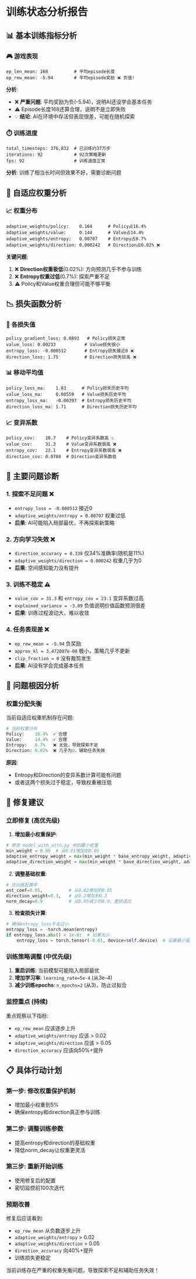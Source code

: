 # 训练状态分析报告

## 📊 基本训练指标分析

### 🎮 **游戏表现**
```
ep_len_mean: 168          # 平均episode长度
ep_rew_mean: -5.94        # 平均episode奖励 ❌ 负值!
```

**分析**: 
- ❌ **严重问题**: 平均奖励为负(-5.94)，说明AI还没学会基本任务
- ⚠️ Episode长度168还算合理，说明不是立即失败
- 💡 **结论**: AI在环境中存活但表现很差，可能在随机探索

### ⏱️ **训练进度**
```
total_timesteps: 376,832  # 已训练约37万步
iterations: 92            # 92次策略更新
fps: 92                   # 训练速度正常
```

**分析**: 训练了相当长时间但效果不好，需要诊断问题

## 🔧 自适应权重分析

### 📈 **权重分布**
```
adaptive_weights/policy:    0.164      # Policy占16.4%
adaptive_weights/value:     0.144      # Value占14.4%  
adaptive_weights/entropy:   0.00707    # Entropy占0.7%
adaptive_weights/direction: 0.000242   # Direction占0.02% ❌
```

**关键问题**:
1. ❌ **Direction权重极低**(0.02%): 方向预测几乎不参与训练
2. ❌ **Entropy权重过低**(0.7%): 探索严重不足
3. ⚠️ Policy和Value权重合理但可能不够平衡

## 📉 损失函数分析

### 🎯 **各损失值**
```
policy_gradient_loss: 0.0893   # Policy损失正常
value_loss: 0.00233           # Value损失很小
entropy_loss: -0.000512       # Entropy损失接近0 ❌
direction_loss: 1.75          # Direction损失较高 ❌
```

### 📊 **移动平均值**
```
policy_loss_ma:    1.03      # Policy损失历史平均
value_loss_ma:     0.00559   # Value损失历史平均
entropy_loss_ma:   -0.00397  # Entropy损失历史平均
direction_loss_ma: 1.71      # Direction损失历史平均
```

### 📈 **变异系数**
```
policy_cov:    10.7    # Policy变异系数高 ⚠️
value_cov:     31.3    # Value变异系数很高 ❌
entropy_cov:   23.1    # Entropy变异系数很高 ❌  
direction_cov: 0.0788  # Direction变异系数低
```

## 🚨 主要问题诊断

### 1. **探索不足问题** ❌
- `entropy_loss = -0.000512` 接近0
- `adaptive_weights/entropy = 0.00707` 权重过低
- **后果**: AI可能陷入局部最优，不再探索新策略

### 2. **方向学习失效** ❌
- `direction_accuracy = 0.338` 仅34%准确率(随机是11%)
- `adaptive_weights/direction = 0.000242` 权重几乎为0
- **后果**: 空间感知能力没有提升

### 3. **训练不稳定** ⚠️
- `value_cov = 31.3` 和 `entropy_cov = 23.1` 变异系数过高
- `explained_variance = -3.09` 负值说明价值函数预测很差
- **后果**: 训练过程波动大，难以收敛

### 4. **任务表现差** ❌
- `ep_rew_mean = -5.94` 负奖励
- `approx_kl = 3.472087e-08` 极小，策略几乎不更新
- `clip_fraction = 0` 没有裁剪发生
- **后果**: AI没有学会完成基本任务

## 🎯 问题根因分析

### **权重分配失衡**
当前自适应权重机制存在问题:

```python
# 当前权重分布
Policy:    16.4%  ✓ 合理
Value:     14.4%  ✓ 合理  
Entropy:   0.7%   ❌ 太低，导致探索不足
Direction: 0.02%  ❌ 几乎为0，辅助任务失效
```

**原因**: 
- Entropy和Direction的变异系数计算可能有问题
- 或者这两个损失过于稳定，导致权重被压低

## 🔧 修复建议

### **立即修复** (高优先级)

1. **增加最小权重保护**:
```python
# 修改 model_with_attn.py 中的最小权重
min_weight = 0.05  # 从0.01增加到0.05
adaptive_entropy_weight = max(min_weight * base_entropy_weight, adaptive_entropy_weight)
adaptive_direction_weight = max(min_weight * base_direction_weight, adaptive_direction_weight)
```

2. **调整基础权重**:
```python
# 在训练配置中
ent_coef=0.05,          # 从0.02增加到0.05
direction_weight=0.3,   # 从0.2增加到0.3
norm_decay=0.9          # 从0.95减少到0.9，更快适应
```

3. **检查损失计算**:
```python
# 确保entropy_loss不会过小
entropy_loss = -torch.mean(entropy)
if entropy_loss.abs() < 1e-6:  # 如果太小
    entropy_loss = torch.tensor(-0.01, device=self.device)  # 设置最小值
```

### **训练策略调整** (中优先级)

1. **重启训练**: 当前模型可能陷入局部最优
2. **增加学习率**: `learning_rate=5e-4` (从3e-4)
3. **减少训练epochs**: `n_epochs=2` (从3)，防止过拟合

### **监控重点** (持续)

重点观察以下指标:
- `ep_rew_mean` 应该逐步上升
- `adaptive_weights/entropy` 应该 > 0.02
- `adaptive_weights/direction` 应该 > 0.05  
- `direction_accuracy` 应该向50%+提升

## 📋 具体行动计划

### **第一步**: 修改权重保护机制
- 增加最小权重到5%
- 确保entropy和direction真正参与训练

### **第二步**: 调整训练参数
- 提高entropy和direction的基础权重
- 降低norm_decay让权重更灵活

### **第三步**: 重新开始训练
- 使用修复后的配置
- 密切监控前100次迭代

### **预期改善**
修复后应该看到:
- `ep_rew_mean` 从负数逐步上升
- `adaptive_weights/entropy` > 0.02
- `adaptive_weights/direction` > 0.05
- `direction_accuracy` 向40%+提升
- 训练损失更稳定

当前训练存在严重的权重失衡问题，导致探索不足和辅助任务失效！